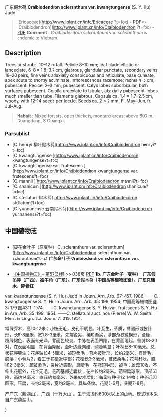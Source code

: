 广东假木荷 **Craibiodendron scleranthum var. kwangtungense** (S. Y. Hu) Judd

> [Ericaceae](http://www.iplant.cn/info/Ericaceae ?t=foc) - [PDF](http://iplant.cn/foc/pdf/Ericaceae.pdf)>>[Craibiodendron](http://www.iplant.cn/info/Craibiodendron ?t=foc) - [PDF](http://www.iplant.cn/foc/pdf/Craibiodendron.pdf)
> **Comment** : 
> *Craibiodendron scleranthum* var. *scleranthum* is endemic to Vietnam.

## Description

Trees or shrubs, 10–12 m tall. Petiole 8–10 mm; leaf blade elliptic or lanceolate, 6–8 × 1.8–3.7 cm, glabrous, glandular punctate, secondary veins 18–20 pairs, fine veins adaxially conspicuous and reticulate, base cuneate, apex acute to shortly acuminate. Inflorescences racemose; rachis 4–5 cm, pubescent. Pedicel 2–3 mm, pubescent. Calyx lobes suborbicular, both surfaces pubescent. Corolla urceolate to tubular, abaxially pubescent, lobes much smaller than tube. Filaments glabrous. Capsule ca. 1.4 × 1.7–2.5 cm, woody, with 12–14 seeds per locule. Seeds ca. 2 × 2 mm. Fl. May–Jun, fr. Jul–Aug.
> **Habait** : 
> Mixed forests, open thickets, montane areas; above 600 m. Guangdong, S Guangxi.

### Parsublist

* [C.  henryi  柳叶假木荷](http://www.iplant.cn/info/Craibiodendron henryi?t=foc)
* [C.  kwangtungense  ](http://www.iplant.cn/info/Craibiodendron kwangtungense?t=foc)
* [C.  kwangtungense var. frutescens  ](http://www.iplant.cn/info/Craibiodendron kwangtungense var. frutescens?t=foc)
* [C.  mannii  ](http://www.iplant.cn/info/Craibiodendron mannii?t=foc)
* [C.  shanicum  ](http://www.iplant.cn/info/Craibiodendron shanicum?t=foc)
* [C.  stellatum  假木荷](http://www.iplant.cn/info/Craibiodendron stellatum?t=foc)
* [C.  yunnanense  云南假木荷](http://www.iplant.cn/info/Craibiodendron yunnanense?t=foc)

## 中国植物志
## 
* [硬花金叶子（原变种）  C.  scleranthum var. scleranthum](http://www.iplant.cn/info/Craibiodendron scleranthum var. scleranthum?t=z)
**广东金叶子 Craibiodendron scleranthum var. kwangtungense**

* [《中国植物志》](http://www.iplant.cn/frps)- [第57(3)卷](http://www.iplant.cn/frps/vol/57(3)) >> 038页 [PDF](http://www.iplant.cn/frps/pdf/57(3)/038b.pdf)
**1b. 广东金叶子（变种）　广东假吊钟（广西）、独牛角（广东）、广东假木荷（中国高等植物图鉴）、广东克檑木、碎骨红**

var. kwangtungense (S. Y. Hu) Judd in Journ. Arn. Arb. 67: 457. 1986. ——C. kwangtungense S. Y. Hu in Journ. Arn. Arb. 35: 198. 1954; 中国高等植物图鉴 3: 179 图4311. 1974. ——C. kwangtungense S. Y. Hu var. frutescens S. Y. Hu in Arn. Arb. 35: 199. 1954. ——C. stellatum auct. non (Pierre) W. W. Smith: Merr. in Lingn. Sci. Journ. 7: 319. 1931.

常绿乔木，高10-12米；小枝无毛，皮孔不明显。叶互生，革质，椭圆形或披针形，长6-8厘米，宽1.8-3厘米，先端锐尖，稀短渐尖，基部渐狭成楔形，全缘，榄绿褐色，表面有光泽，背面色较淡，中脉在表面凹陷，在背面隆起，侧脉18-20对，在表面明显，在背面隆起，至叶边缘网结，网脉明显；叶柄长8-10毫米。总状花序腋生；花序轴长4-5厘米，被短柔毛；苞片披针形，长约2毫米，有睫毛，脱落；小苞片2，着生于花梗近中部；花梗长2-3毫米，被微柔毛；花萼杯状，直径2-3毫米，疏被柔毛，裂片近圆形，具睫毛；花冠短钟形，被毛；雄蕊10枚，不伸出花冠外，花丝无毛，花药基部近囊状；花柱长约2毫米。蒴果扁球形，顶部凹陷，高约14毫米，直径约18毫米，外果皮木质化；每室有种子12-14枚；种子近卵圆形，压扁，长约2毫米，宽约2毫米，具纵条纹。花期5-6月，果期7-8月。

产广东（鼎湖山）、广西（十万大山）。生于海拔约600米以上的山地。模式标本采自广东鼎湖山。

}